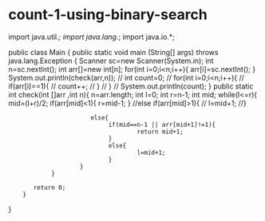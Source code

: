 # count-1-using-binary-search
 import java.util.*;
import java.lang.*;
import java.io.*;

public class Main
{
	public static void main (String[] args) throws java.lang.Exception
	{
                Scanner sc=new Scanner(System.in);
                int n=sc.nextInt();
                int arr[]=new int[n];
                for(int i=0;i<n;i++){
                        arr[i]=sc.nextInt();
                }
                System.out.println(check(arr,n));
                // int count=0;
                // for(int i=0;i<n;i++){
                //         if(arr[i]==1){
                //                 count++;
                //         }
                // }
                // System.out.println(count);
	}
        public static int check(int []arr ,int n){
                n=arr.length;
                int l=0;
                int r=n-1;
                int mid;
                while(l<=r){
                        mid=(l+r)/2;
                        if(arr[mid]<1){
                                r=mid-1;
                        }
                        //else if(arr[mid]>1){
                            //            l=mid+1;
                                //}
                        
                           else{
                                if(mid==n-1 || arr[mid+1]!=1){
                                        return mid+1;
                                }
                                else{
                                        l=mid+1;
                                }
                        }
                }
                
           return 0;     
        }
}
